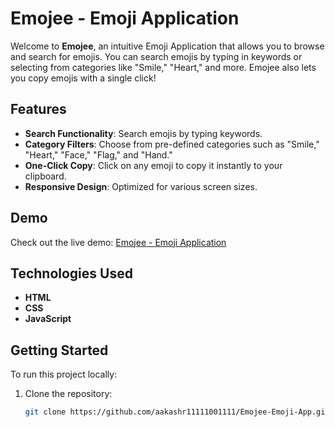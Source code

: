 # Emojee - Emoji Application

Welcome to **Emojee**, an intuitive Emoji Application that allows you to browse and search for emojis. You can search emojis by typing in keywords or selecting from categories like "Smile," "Heart," and more. Emojee also lets you copy emojis with a single click!

## Features

- **Search Functionality**: Search emojis by typing keywords.
- **Category Filters**: Choose from pre-defined categories such as "Smile," "Heart," "Face," "Flag," and "Hand."
- **One-Click Copy**: Click on any emoji to copy it instantly to your clipboard.
- **Responsive Design**: Optimized for various screen sizes.

## Demo

Check out the live demo: [Emojee - Emoji Application](https://aakashr11111001111.github.io/Emojee-Emoji-App/)

## Technologies Used

- **HTML**
- **CSS**
- **JavaScript**

## Getting Started

To run this project locally:

1. Clone the repository:
   ```bash
   git clone https://github.com/aakashr11111001111/Emojee-Emoji-App.git
